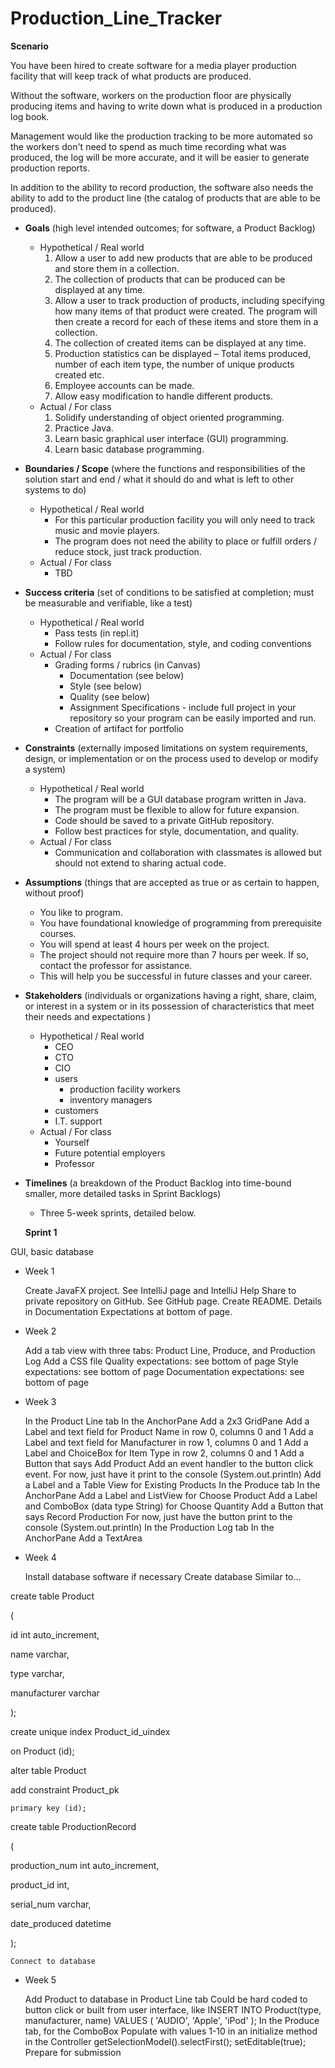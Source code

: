 # Production_Line_Tracker

**Scenario**

You have been hired to create software for a media player production facility that will keep track of what products are produced.

Without the software, workers on the production floor are physically producing items and having to write down what is produced in a production log book.

Management would like the production tracking to be more automated so the workers don't need to spend as much time recording what was produced, the log will be more accurate, and it will be easier to generate production reports.

In addition to the ability to record production, the software also needs the ability to add to the product line (the catalog of products that are able to be produced).

-   **Goals** (high level intended outcomes; for software, a Product Backlog)
    -   Hypothetical / Real world
        1.  Allow a user to add new products that are able to be produced and store them in a collection.
        2.  The collection of products that can be produced can be displayed at any time.
        3.  Allow a user to track production of products, including specifying how many items of that product were created. The program will then create a record for each of these items and store them in a collection.
        4.  The collection of created items can be displayed at any time.
        5.  Production statistics can be displayed – Total items produced, number of each item type, the number of unique products created etc.
        6.  Employee accounts can be made.
        7.  Allow easy modification to handle different products.
    -   Actual / For class
        1.  Solidify understanding of object oriented programming.
        2.  Practice Java.
        3.  Learn basic graphical user interface (GUI) programming.
        4.  Learn basic database programming.
-   **Boundaries / Scope** (where the functions and responsibilities of the solution start and end / what it should do and what is left to other systems to do)
    -   Hypothetical / Real world
        -   For this particular production facility you will only need to track music and movie players.
        -   The program does not need the ability to place or fulfill orders / reduce stock, just track production.
    -   Actual / For class
        -   TBD
-   **Success criteria** (set of conditions to be satisfied at completion; must be measurable and verifiable, like a test)
    -   Hypothetical / Real world
        -   Pass tests (in repl.it)
        -   Follow rules for documentation, style, and coding conventions
    -   Actual / For class
        -   Grading forms / rubrics (in Canvas)
            -   Documentation (see below)
            -   Style (see below)
            -   Quality (see below)
            -   Assignment Specifications - include full project in your repository so your program can be easily imported and run.
        -   Creation of artifact for portfolio
-   **Constraints** (externally imposed limitations on system requirements, design, or implementation or on the process used to develop or modify a system)
    -   Hypothetical / Real world
        -   The program will be a GUI database program written in Java.
        -   The program must be flexible to allow for future expansion.
        -   Code should be saved to a private GitHub repository.
        -   Follow best practices for style, documentation, and quality.
    -   Actual / For class
        -   Communication and collaboration with classmates is allowed but should not extend to sharing actual code.
-   **Assumptions** (things that are accepted as true or as certain to happen, without proof)
    -   You like to program.
    -   You have foundational knowledge of programming from prerequisite courses.
    -   You will spend at least 4 hours per week on the project.
    -   The project should not require more than 7 hours per week. If so, contact the professor for assistance.
    -   This will help you be successful in future classes and your career.
-   **Stakeholders** (individuals or organizations having a right, share, claim, or interest in a system or in its possession of characteristics that meet their needs and expectations )
    -   Hypothetical / Real world
        -   CEO
        -   CTO
        -   CIO
        -   users
            -   production facility workers
            -   inventory managers
        -   customers
        -   I.T. support
    -   Actual / For class
        -   Yourself
        -   Future potential employers
        -   Professor
-   **Timelines** (a breakdown of the Product Backlog into time-bound smaller, more detailed tasks in Sprint Backlogs)
    -   Three 5-week sprints, detailed below.
    
    **Sprint 1**

GUI, basic database

- Week 1

    Create JavaFX project. See IntelliJ page and IntelliJ Help
    Share to private repository on GitHub. See GitHub page.
    Create README. Details in Documentation Expectations at bottom of page. 

- Week 2

    Add a tab view with three tabs: Product Line, Produce, and Production Log
    Add a CSS file
    Quality expectations: see bottom of page
    Style expectations: see bottom of page
    Documentation expectations: see bottom of page

- Week 3

    In the Product Line tab
        In the AnchorPane
            Add a 2x3 GridPane
                Add a Label and text field for Product Name in row 0, columns 0 and 1
                Add a Label and text field for Manufacturer in row 1, columns 0 and 1
                Add a Label and ChoiceBox for Item Type in row 2, columns 0 and 1
            Add a Button that says Add Product
                Add an event handler to the button click event. For now, just have it print to the console (System.out.println)
            Add a Label and a Table View for Existing Products
    In the Produce tab
        In the AnchorPane
            Add a Label and ListView for Choose Product
            Add a Label and ComboBox (data type String) for Choose Quantity
            Add a Button that says Record Production
                For now, just have the button print to the console (System.out.println)
    In the Production Log tab
        In the AnchorPane
            Add a TextArea

- Week 4

    Install database software if necessary
    Create database 
        Similar to...

create table Product

(

  id int auto_increment,

  name varchar,

  type varchar,

  manufacturer varchar

);


create unique index Product_id_uindex

  on Product (id);


alter table Product

  add constraint Product_pk

    primary key (id);


create table ProductionRecord

(

 production_num int auto_increment,

 product_id int,

 serial_num varchar,

 date_produced datetime

);

    Connect to database 

- Week 5

    Add Product to database in Product Line tab
        Could be hard coded to button click or built from user interface, like INSERT INTO Product(type, manufacturer, name) VALUES ( 'AUDIO', 'Apple', 'iPod' );
    In the Produce tab, for the ComboBox
        Populate with values 1-10 in an initialize method in the Controller
        getSelectionModel().selectFirst();
        setEditable(true);
    Prepare for submission
